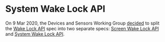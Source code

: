 System Wake Lock API
=============

On 9 Mar 2020, the Devices and Sensors Working Group [decided](https://lists.w3.org/Archives/Public/public-device-apis/2020Mar/0001.html) to split the [Wake Lock API](https://www.w3.org/TR/2017/CR-wake-lock-20171214/) spec into two separate specs: [Screen Wake Lock API](https://w3c.github.io/screen-wake-lock/) and [System Wake Lock API](https://github.com/w3c/system-wake-lock).
